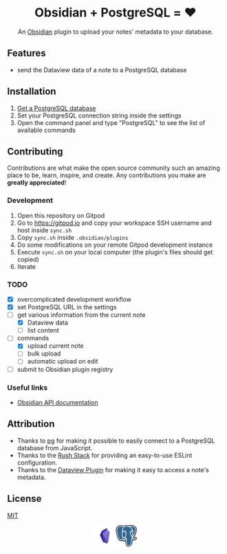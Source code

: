<h1 align="center">
  Obsidian + PostgreSQL = ❤️
</h1>

<p align="center">
    An <a href="https://obsidian.md">Obsidian</a> plugin to upload your notes' metadata to your database.
</p>

## Features

-   send the Dataview data of a note to a PostgreSQL database

## Installation

1. [Get a PostgreSQL database](https://www.elephantsql.com/)
2. Set your PostgreSQL connection string inside the settings
3. Open the command panel and type "PostgreSQL" to see the list of available commands

## Contributing

Contributions are what make the open source community such an amazing place to be, learn, inspire, and create. Any contributions you make are **greatly appreciated**!

### Development

1. Open this repository on Gitpod
2. Go to https://gitpod.io and copy your workspace SSH username and host inside `sync.sh`
3. Copy `sync.sh` inside `.obsidian/plugins`
4. Do some modifications on your remote Gitpod development instance
5. Execute `sync.sh` on your local computer (the plugin's files should get copied)
6. Iterate

### TODO

-   [x] overcomplicated development workflow
-   [x] set PostgreSQL URL in the settings
-   [ ] get various information from the current note
    -   [x] Dataview data
    -   [ ] list content
-   [ ] commands
    -   [x] upload current note
    -   [ ] bulk upload
    -   [ ] automatic upload on edit
-   [ ] submit to Obsidian plugin registry

### Useful links

-   [Obsidian API documentation](https://github.com/obsidianmd/obsidian-api)

## Attribution

-   Thanks to [pg](https://github.com/brianc/node-postgres/tree/master/packages/pg) for making it possible to easily connect to a PostgreSQL database from JavaScript.
-   Thanks to the [Rush Stack](https://github.com/microsoft/rushstack) for providing an easy-to-use ESLint configuration.
-   Thanks to the [Dataview Plugin](https://github.com/blacksmithgu/obsidian-dataview) for making it easy to access a note's metadata.

## License

[MIT](LICENSE.txt)

<div style="display: flex; justify-content: center; vertical-align: middle;">
    <img height=50 src="./assets/obsidian.png" class="center">
    <img height=50 src="./assets/postgres.png" class="center">
</div>
